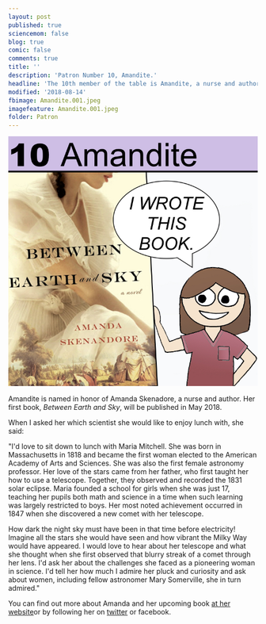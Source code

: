```yaml
---
layout: post
published: true
sciencemom: false
blog: true
comic: false
comments: true
title: ''
description: 'Patron Number 10, Amandite.'
headline: 'The 10th member of the table is Amandite, a nurse and author.'
modified: '2018-08-14'
fbimage: Amandite.001.jpeg
imagefeature: Amandite.001.jpeg
folder: Patron
---
```

<span class="image left" style="width:400px; max-width:50%"><img src="images/Patron/Amandite.001.jpeg" alt="Patron 10 on the Periodic Table of Patrons - Amandite" /></span>

Amandite is named in honor of Amanda Skenadore, a nurse and author. Her first book, _Between Earth and Sky_, will be published in May 2018. 

When I asked her which scientist she would like to enjoy lunch with, she said:

"I'd love to sit down to lunch with Maria Mitchell. She was born in Massachusetts in 1818 and became the first woman elected to the American Academy of Arts and Sciences. She was also the first female astronomy professor. Her love of the stars came from her father, who first taught her how to use a telescope. Together, they observed and recorded the 1831 solar eclipse. Maria founded a school for girls when she was just 17, teaching her pupils both math and science in a time when such learning was largely restricted to boys. Her most noted achievement occurred in 1847 when she discovered a new comet with her telescope.

How dark the night sky must have been in that time before electricity! Imagine all the stars she would have seen and how vibrant the Milky Way would have appeared. I would love to hear about her telescope and what she thought when she first observed that blurry streak of a comet through her lens. I'd ask her about the challenges she faced as a pioneering woman in science. I'd tell her how much I admire her pluck and curiosity and ask about women, including fellow astronomer Mary Somerville, she in turn admired."

You can find out more about Amanda and her upcoming book [at her website](http://www.amandaskenandore.com/)or by following her on [twitter](https://twitter.com/ARShenandoah) or facebook.

